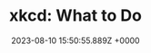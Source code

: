 ---
title: "xkcd: What to Do"
link: "https://xkcd.com/2813/"
date: "2023-08-10 15:50:55.889Z +0000"
description: 
category: "xkcd"
---
